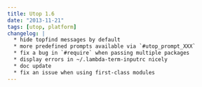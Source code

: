 ```yaml
---
title: Utop 1.6
date: "2013-11-21"
tags: [utop, platform]
changelog: |
  * hide topfind messages by default
  * more predefined prompts available via `#utop_prompt_XXX`
  * fix a bug in `#require` when passing multiple packages
  * display errors in ~/.lambda-term-inputrc nicely
  * doc update
  * fix an issue when using first-class modules
---
```


